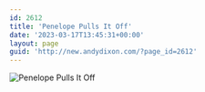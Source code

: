 ```yaml
---
id: 2612
title: 'Penelope Pulls It Off'
date: '2023-03-17T13:45:31+00:00'
layout: page
guid: 'http://new.andydixon.com/?page_id=2612'
---
```


![Penelope Pulls It Off](https://i0.wp.com/assets.g8x2.ldn.idrivee2-23.com/posters/Penelope%20Pulls%20It%20Off%2001.jpg?w=1200&ssl=1 "Penelope Pulls It Off")